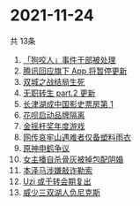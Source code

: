 # 2021-11-24
  共 13条

  <!-- BEGIN -->
  <!-- 最后更新时间:Wed Nov 24 2021 15:11:56 GMT+0000 (Coordinated Universal Time) -->
  1. [「狗咬人」事件干部被处理](https://www.zhihu.com/search?q=狗咬人)
1. [腾讯回应旗下 App 将暂停更新](https://www.zhihu.com/search?q=腾讯)
1. [双城之战结局生死](https://www.zhihu.com/search?q=双城之战)
1. [无职转生 part.2 更新](https://www.zhihu.com/search?q=无职转生)
1. [长津湖成中国影史票房第 1](https://www.zhihu.com/search?q=长津湖)
1. [花呗启动品牌隔离](https://www.zhihu.com/search?q=花呗)
1. [金摇杆奖年度游戏](https://www.zhihu.com/search?q=金摇杆奖)
1. [网传哀牢山遇难者仅备塑料雨衣](https://www.zhihu.com/search?q=云南哀牢山)
1. [原神申鹤争议](https://www.zhihu.com/search?q=原神)
1. [女主播自杀骨灰被掉包配阴婚](https://www.zhihu.com/search?q=女主播自杀)
1. [本泽马涉嫌敲诈勒索](https://www.zhihu.com/search?q=本泽马)
1. [Uzi 或于转会期复出](https://www.zhihu.com/search?q=uzi)
1. [威少三双湖人负尼克斯](https://www.zhihu.com/search?q=湖人)
  <!-- END -->
  